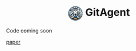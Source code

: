 <div align= "center">
    <h1> <img src="./assets/logo.jpg" height=40 align="texttop">  GitAgent</h1>
</div>

Code coming soon

[paper](https://arxiv.org/abs/2312.17294)
